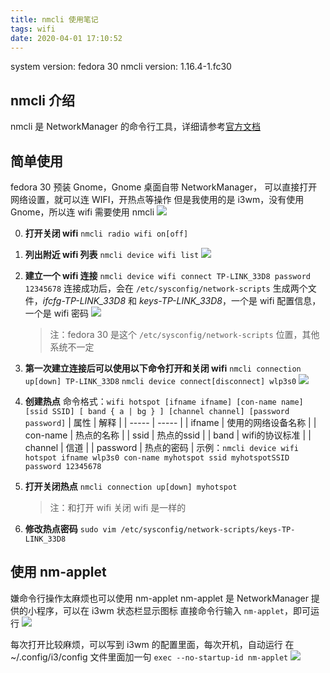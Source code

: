 ```yaml
---
title: nmcli 使用笔记
tags: wifi
date: 2020-04-01 17:10:52
---
```



system version: fedora 30
nmcli version: 1.16.4-1.fc30

## nmcli 介绍

nmcli 是 NetworkManager 的命令行工具，详细请参考[官方文档](https://developer.gnome.org/NetworkManager/stable/nmcli.html)

## 简单使用

fedora 30 预装 Gnome，Gnome 桌面自带 NetworkManager， 可以直接打开网络设置，就可以连 WIFI，开热点等操作
但是我使用的是 i3wm，没有使用 Gnome，所以连 wifi 需要使用 nmcli
![](https://static.ifthat.com/public/data/3c0c19af42e4f341-image.png)

0. **打开关闭 wifi**
`nmcli radio wifi on[off]`

0. **列出附近 wifi 列表**
`nmcli device wifi list`
![](https://static.ifthat.com/public/data/1c765ef9d0c8c504-image.png)

0. **建立一个 wifi 连接**
`nmcli device wifi connect TP-LINK_33D8 password 12345678`
连接成功后，会在 `/etc/sysconfig/network-scripts` 生成两个文件，*ifcfg-TP-LINK_33D8* 和 *keys-TP-LINK_33D8*，一个是 wifi 配置信息，一个是 wifi 密码
![](https://static.ifthat.com/public/data/5cedf419803c641e-image.png)
    > 注：fedora 30 是这个 `/etc/sysconfig/network-scripts` 位置，其他系统不一定

0. **第一次建立连接后可以使用以下命令打开和关闭 wifi**
`nmcli connection up[down] TP-LINK_33D8`
`nmcli device connect[disconnect] wlp3s0`
![](https://static.ifthat.com/public/data/f59f91a9ee66ab9b-image.png)

0. **创建热点**
    命令格式：`wifi hotspot [ifname ifname] [con-name name] [ssid SSID] [ band { a | bg } ] [channel channel] [password password]`
    | 属性 | 解释 |
    | ----- | ----- |
    | ifname | 使用的网络设备名称 |
    | con-name  | 热点的名称 |
    | ssid  | 热点的ssid |
    | band | wifi的协议标准 |
    | channel | 信道 |
    | password | 热点的密码 |
    示例：`nmcli device wifi hotspot ifname wlp3s0 con-name myhotspot ssid myhotspotSSID password 12345678`

0. **打开关闭热点**
`nmcli connection up[down] myhotspot`
    > 注：和打开 wifi 关闭 wifi 是一样的

0. **修改热点密码**
`sudo vim /etc/sysconfig/network-scripts/keys-TP-LINK_33D8`

## 使用 nm-applet
嫌命令行操作太麻烦也可以使用 nm-applet
nm-applet 是 NetworkManager 提供的小程序，可以在 i3wm 状态栏显示图标
直接命令行输入 `nm-applet`，即可运行
![](https://static.ifthat.com/public/data/b55d0882a587a59c-Screenshot-from-2020-04-01-18-02-01.png)

每次打开比较麻烦，可以写到 i3wm 的配置里面，每次开机，自动运行
在 ~/.config/i3/config 文件里面加一句 `exec --no-startup-id nm-applet`
![](https://static.ifthat.com/public/data/b597009244f94aee-image.png)
